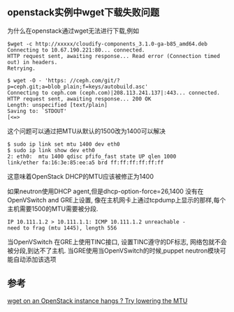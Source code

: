 ## openstack实例中wget下载失败问题
为什么在openstack通过wget无法进行下载,例如

    $wget -c http://xxxxx/cloudify-components_3.1.0-ga-b85_amd64.deb
    Connecting to 10.67.190.221:80... connected.
    HTTP request sent, awaiting response... Read error (Connection timed out) in headers.
    Retrying.
    
    $ wget -O - 'https: //ceph.com/git/?p=ceph.git;a=blob_plain;f=keys/autobuild.asc'
    Connecting to ceph.com (ceph.com)|208.113.241.137|:443... connected.
    HTTP request sent, awaiting response... 200 OK
    Length: unspecified [text/plain]
    Saving to: `STDOUT'
    [<=>
  
这个问题可以通过把MTU从默认的1500改为1400可以解决  

    $ sudo ip link set mtu 1400 dev eth0
    $ sudo ip link show dev eth0
    2: eth0:  mtu 1400 qdisc pfifo_fast state UP qlen 1000
    link/ether fa:16:3e:85:ee:a5 brd ff:ff:ff:ff:ff:ff

这意味着OpenStack DHCP的MTU应该被修正为1400

如果neutron使用DHCP agent,但是dhcp-option-force=26,1400 没有在OpenVSwitch and GRE上设置,
像在主机网卡上通过tcpdump上显示的那样,每个主机需要1500的MTU需要被分段.

    IP 10.111.1.2 > 10.111.1.1: ICMP 10.111.1.2 unreachable -
    need to frag (mtu 1445), length 556
   
当OpenVSwitch 在GRE上使用TINC接口, 设置TINC遵守的DF标志, 网络包就不会被分段,到达不了主机. 当GRE使用当OpenVSwitch的时候,puppet neutron模块可能自动添加该选项

## 参考
[wget on an OpenStack instance hangs ? Try lowering the MTU](http://dachary.org/?p=2570)
